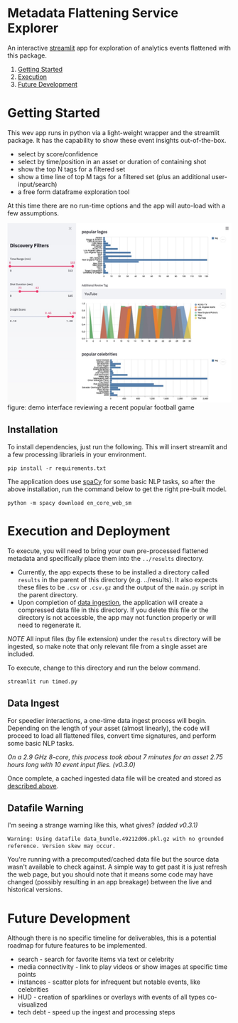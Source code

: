 # Metadata Flattening Service Explorer

An interactive [streamlit](https://www.streamlit.io/) app for exploration of 
analytics events flattened with this package.

1. [Getting Started](#getting-started)
2. [Execution](#execution-and-deployment)
3. [Future Development](#future-development)

# Getting Started

This wev app runs in python via a light-weight wrapper and the streamlit 
package. It has the capability to show these event insights out-of-the-box.

* select by score/confidence
* select by time/position in an asset or duration of containing shot
* show the top N tags for a filtered set
* show a time line of top M tags for a filtered set (plus an additional user-input/search)
* a free form dataframe exploration tool

At this time there are no run-time options and the app will auto-load
with a few assumptions.

![Explorer Demo Image](explorer-teaser.jpg)
figure: demo interface reviewing a recent popular football game


## Installation

To install dependencies, just run the following.  This will insert streamlit
and a few processing librarieis in your environment.

```shell
pip install -r requirements.txt
```

The application does use [spaCy](https://spacy.io/) for some basic NLP tasks, 
so after the above installation, run the command below to get the right pre-built
model.

```shell
python -m spacy download en_core_web_sm
```

# Execution and Deployment

To execute, you will need to bring your own pre-processed flattened metadata and
specifically place them into the `../results` directory.

* Currently, the app expects these to be installed a directory called `results` 
  in the parent of this directory (e.g. ../results).  It also expects these files
  to be `.csv` or `.csv.gz` and the output of the `main.py` script in the 
  parent directory.  
* Upon completion of [data ingestion](#Data-Ingest), the application will
  create a compressed data file in this directory.  If you delete this file or the directory
  is not accessble, the app may not function properly or will need to regenerate it.

*NOTE* All input files (by file extension) under the `results` directory will be 
ingested, so make note that only relevant file from a single asset are included.

To execute, change to this directory and run the below command.

```shell
streamlit run timed.py
```

## Data Ingest

For speedier interactions, a one-time data ingest process will begin.  Depending
on the length of your asset (almost linearly), the code will proceed to
load all flattened files, convert time signatures, and perform some basic NLP
tasks.  

*On a 2.9 GHz 8-core, this process took about 7 minutes for an asset 2.75 hours long with 10 event input files. (v0.3.0)* 

Once complete, a cached ingested data file will be created and stored
as [described above](#Execution-and-Deployment).

## Datafile Warning

I'm seeing a strange warning like this, what gives? *(added v0.3.1)*

```shell
Warning: Using datafile data_bundle.49212d06.pkl.gz with no grounded reference. Version skew may occur.
```

You're running with a precomputed/cached data file but the source data wasn't available to check against.
A simple way to get past it is just refresh the web page, but you should note that it means some
code may have changed (possibly resulting in an app breakage) between the live and historical versions.

# Future Development

Although there is no specific timeline for deliverables, this is a potential
roadmap for future features to be implemented.

* search - search for favorite items via text or celebrity
* media connectivity - link to play videos or show images at specific time points
* instances - scatter plots for infrequent but notable events, like celebrities
* HUD - creation of sparklines or overlays with events of all types co-visualized
* tech debt - speed up the ingest and processing steps

